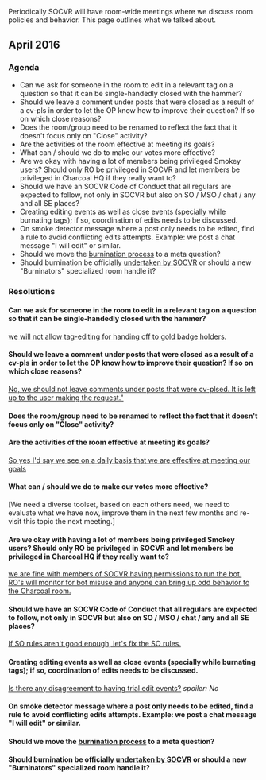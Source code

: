 Periodically SOCVR will have room-wide meetings where we discuss room policies and behavior. This page outlines what we talked about.

## April 2016

<!-- [Bookmark to event](link) -->

### Agenda

<!-- add this to each bullet point -->
<!-- [Bookmark](link to topic start) -->

* Can we ask for someone in the room to edit in a relevant tag on a question so that it can be single-handedly closed with the hammer?
* Should we leave a comment under posts that were closed as a result of a cv-pls in order to let the OP know how to improve their question? If so on which close reasons?
* Does the room/group need to be renamed to reflect the fact that it doesn't focus only on "Close" activity?
* Are the activities of the room effective at meeting its goals?
* What can / should we do to make our votes more effective?
* Are we okay with having a lot of members being privileged Smokey users? Should only RO be privileged in SOCVR and let members be privileged in Charcoal HQ if they really want to?
* Should we have an SOCVR Code of Conduct that all regulars are expected to follow, not only in SOCVR but also on SO / MSO / chat / any and all SE places?
* Creating editing events as well as close events (specially while burnating tags); if so, coordination of edits needs to be discussed.
* On smoke detector message where a post only needs to be edited, find a rule to avoid conflicting edits attempts. Example: we post a chat message "I will edit" or similar.
* Should we move the [burnination process](https://github.com/SO-Close-Vote-Reviewers/SOCVR-RoomInformation/blob/master/burnination.md) to a meta question?
* Should burnination be officially [undertaken by SOCVR](https://github.com/SO-Close-Vote-Reviewers/SOCVR-RoomInformation/blob/master/burnination.md#process) or should a new "Burninators" specialized room handle it?

### Resolutions

<!-- add this to each section -->
<!-- [Bookmark](link to topic start) -->

#### Can we ask for someone in the room to edit in a relevant tag on a question so that it can be single-handedly closed with the hammer?

[we will not allow tag-editing for handing off to gold badge holders.](http://chat.stackoverflow.com/rooms/108179/conversation/2016-april-topic-1)

#### Should we leave a comment under posts that were closed as a result of a cv-pls in order to let the OP know how to improve their question? If so on which close reasons?

[No, we should not leave comments under posts that were cv-plsed. It is left up to the user making the request."](http://chat.stackoverflow.com/rooms/108179/conversation/2016-april-topic-2)

#### Does the room/group need to be renamed to reflect the fact that it doesn't focus only on "Close" activity?

<!-- resolution -->

#### Are the activities of the room effective at meeting its goals?

[So yes I'd say we see on a daily basis that we are effective at meeting our goals]()

#### What can / should we do to make our votes more effective?

[We need a diverse toolset, based on each others need, we need to evaluate what we have now, improve them in the next few months and re-visit this topic the next meeting.]

#### Are we okay with having a lot of members being privileged Smokey users? Should only RO be privileged in SOCVR and let members be privileged in Charcoal HQ if they really want to?

[we are fine with members of SOCVR having permissions to run the bot. RO's will monitor for bot misuse and anyone can bring up odd behavior to the Charcoal room.]()

#### Should we have an SOCVR Code of Conduct that all regulars are expected to follow, not only in SOCVR but also on SO / MSO / chat / any and all SE places?

[If SO rules aren't good enough, let's fix the SO rules.]()

#### Creating editing events as well as close events (specially while burnating tags); if so, coordination of edits needs to be discussed.

[Is there any disagreement to having trial edit events?]() _spoiler: No_

#### On smoke detector message where a post only needs to be edited, find a rule to avoid conflicting edits attempts. Example: we post a chat message "I will edit" or similar.

<!-- resolution -->

#### Should we move the [burnination process](https://github.com/SO-Close-Vote-Reviewers/SOCVR-RoomInformation/blob/master/burnination.md) to a meta question?

<!-- resolution -->

#### Should burnination be officially [undertaken by SOCVR](https://github.com/SO-Close-Vote-Reviewers/SOCVR-RoomInformation/blob/master/burnination.md#process) or should a new "Burninators" specialized room handle it?

<!-- resolution -->
